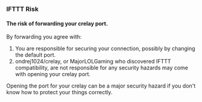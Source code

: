 ### IFTTT Risk
#### The risk of forwarding your crelay port.
By forwarding you agree with:

1. You are responsible for securing your connection, possibly by changing the default port.
2. ondrej1024/crelay, or MajorLOLGaming who discovered IFTTT compatibility, are not responsible for any security hazards may come with opening your crelay port.

Opening the port for your crelay can be a major security hazard if you don't know how to protect your things correctly.
